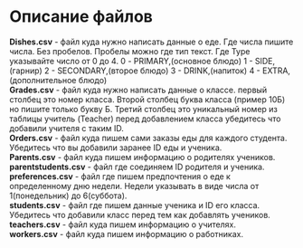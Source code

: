 # Описание файлов
**Dishes.csv** - файл куда нужно написать данные о еде. Где числа пишите числа. Без пробелов. Пробелы можно где тип текст. Где Type указывайте число от 0 до 4. 
            0 - PRIMARY,(основное блюдо)
            1 - SIDE,(гарнир) 
            2 - SECONDARY,(второе блюдо)
            3 - DRINK,(напиток)
            4 - EXTRA,(дополнительное блюдо)<br/>
**Grades.csv** - файл куда нужно написать данные о классе. первый столбец это номер класса. Второй столбец буква класса (пример 10Б) но пишите только букву Б. Третий столбец это уникальный номер из таблицы учитель (Teacher) перед добавлением класса убедитесь что добавили учителя с таким ID.<br/>
**Orders.csv** - файл куда пишем сами заказы еды для каждого студента. Убедитесь что вы добавили заранее ID еды и ученика.<br/>
**Parents.csv** - файл куда пишем информацию о родителях учеников.<br/>
**parentstudents.csv** - файл где соединяем ID родителя и ученика.<br/>
**preferences.csv** - файл где пишем предпочтения о еде к определенному дню недели. Недели указывать в виде числа от 1(понедельник) до 6(суббота).<br/>
**students.csv** - файл где пишем данные ученика и ID его класса. Убедитесь что добавили класс перед тем как добавлять учеников.<br/>
**teachers.csv** - файл куда пишем информацию о учителях.<br/>
**workers.csv** - файл куда пишем информацию о работниках.<br/>
